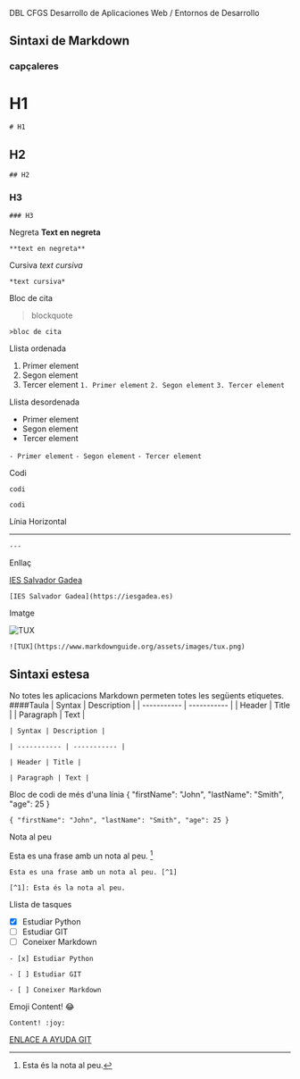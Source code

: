 DBL
CFGS Desarrollo de Aplicaciones Web / Entornos de Desarrollo

## Sintaxi de Markdown

### capçaleres

# H1

`# H1`

## H2

`## H2`

### H3

`### H3`

Negreta
**Text en negreta**

`**text en negreta**`

Cursiva
*text cursiva*

`*text cursiva*`

Bloc de cita
> blockquote
> 
`>bloc de cita `

Llista ordenada
1. Primer element
2. Segon element
3. Tercer element
`1. Primer element`
`2. Segon element`
`3. Tercer element`

Llista desordenada
- Primer element
- Segon element
- Tercer element

`- Primer element`
`- Segon element`
`- Tercer element `

Codi

`codi`

``codi``

Línia Horizontal

---
`---`

Enllaç

[IES Salvador Gadea](https://iesgadea.es)

`[IES Salvador Gadea](https://iesgadea.es)`

Imatge

![TUX](https://www.markdownguide.org/assets/images/tux.png)

`![TUX](https://www.markdownguide.org/assets/images/tux.png)`

## Sintaxi estesa
No totes les aplicacions Markdown permeten totes les següents etiquetes.
####Taula
| Syntax | Description |
| ----------- | ----------- |
| Header | Title |
| Paragraph | Text |

`| Syntax | Description |`

`| ----------- | ----------- |`

`| Header | Title |`

`| Paragraph | Text |`

Bloc de codi de més d'una línia
{
  "firstName": "John",
  "lastName": "Smith",
  "age": 25
}

`{ "firstName": "John", "lastName": "Smith", "age": 25 }`

Nota al peu

Esta es una frase amb un nota al peu. [^1]

`Esta es una frase amb un nota al peu. [^1]`

`[^1]: Esta és la nota al peu.`

Llista de tasques
- [x] Estudiar Python
- [ ] Estudiar GIT
- [ ] Coneixer Markdown

`- [x] Estudiar Python`

`- [ ] Estudiar GIT`

`- [ ] Coneixer Markdown`

Emoji
Content! :joy:

`Content! :joy:`

[ENLACE A AYUDA GIT](https://github.com/danibl10/danibl10/blob/main/git.md)

[^1]: Esta és la nota al peu.


